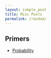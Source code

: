 ```yaml
---
layout: simple_post
title: Misc Posts
permalink: /random/
---
```


## Primers
* [Probability](/probability)
